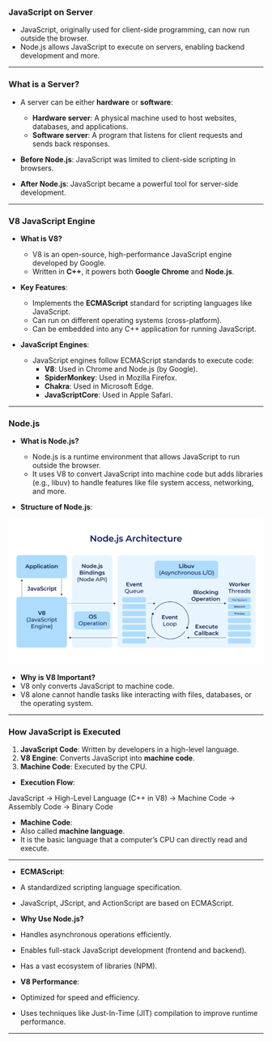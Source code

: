 ### JavaScript on Server

- JavaScript, originally used for client-side programming, can now run outside the browser.
- Node.js allows JavaScript to execute on servers, enabling backend development and more.

---

### What is a Server?

- A server can be either **hardware** or **software**:
  - **Hardware server**: A physical machine used to host websites, databases, and applications.
  - **Software server**: A program that listens for client requests and sends back responses.

- **Before Node.js**: JavaScript was limited to client-side scripting in browsers.
- **After Node.js**: JavaScript became a powerful tool for server-side development.

---

### V8 JavaScript Engine

- **What is V8?**
  - V8 is an open-source, high-performance JavaScript engine developed by Google.
  - Written in **C++**, it powers both **Google Chrome** and **Node.js**.

- **Key Features**:
  - Implements the **ECMAScript** standard for scripting languages like JavaScript.
  - Can run on different operating systems (cross-platform).
  - Can be embedded into any C++ application for running JavaScript.

- **JavaScript Engines**:
  - JavaScript engines follow ECMAScript standards to execute code:
    - **V8**: Used in Chrome and Node.js (by Google).
    - **SpiderMonkey**: Used in Mozilla Firefox.
    - **Chakra**: Used in Microsoft Edge.
    - **JavaScriptCore**: Used in Apple Safari.

---

### Node.js

- **What is Node.js?**
  - Node.js is a runtime environment that allows JavaScript to run outside the browser.
  - It uses V8 to convert JavaScript into machine code but adds libraries (e.g., libuv) to handle features like file system access, networking, and more.

- **Structure of Node.js**:

![Node.js Architecture](images/Architecture.webp)

- **Why is V8 Important?**
- V8 only converts JavaScript to machine code.
- V8 alone cannot handle tasks like interacting with files, databases, or the operating system.

---

### How JavaScript is Executed

1. **JavaScript Code**: Written by developers in a high-level language.
2. **V8 Engine**: Converts JavaScript into **machine code**.
3. **Machine Code**: Executed by the CPU.

- **Execution Flow**:

JavaScript -> High-Level Language (C++ in V8) -> Machine Code -> Assembly Code -> Binary Code


- **Machine Code**:
- Also called **machine language**.
- It is the basic language that a computer’s CPU can directly read and execute.

---



- **ECMAScript**:
- A standardized scripting language specification.
- JavaScript, JScript, and ActionScript are based on ECMAScript.

- **Why Use Node.js?**
- Handles asynchronous operations efficiently.
- Enables full-stack JavaScript development (frontend and backend).
- Has a vast ecosystem of libraries (NPM).

- **V8 Performance**:
- Optimized for speed and efficiency.
- Uses techniques like Just-In-Time (JIT) compilation to improve runtime performance.

---